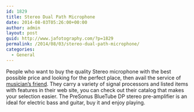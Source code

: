 ```yaml
---
id: 1829
title: Stereo Dual Path Microphone
date: 2014-08-03T05:26:00+00:00
author: admin
layout: post
guid: http://www.jafotography.com/?p=1829
permalink: /2014/08/03/stereo-dual-path-microphone/
categories:
  - General
---
```

People who want to buy the quality Stereo microphone with the best possible price and looking for the perfect place, then avail the service of [musician&#8217;s friend](http://www.musiciansfriend.com/pro-audio/presonus-bluetube-dp-stereo-dual-path-microphone-instrument-preamp-with-12ax7-tube). They carry a variety of signal processors and listed items with features in their web site, you can check out their catalog that makes your selection easier. The PreSonus BlueTube DP stereo pre-amplifier is an ideal for electric bass and guitar, buy it and enjoy playing.